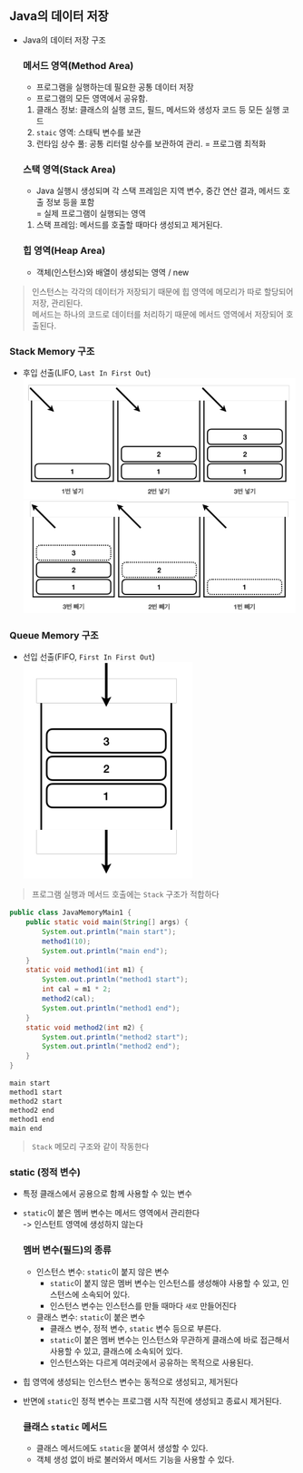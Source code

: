 ## Java의 데이터 저장
- Java의 데이터 저장 구조

  ### 메서드 영역(Method Area)
  - 프로그램을 실행하는데 필요한 공통 데이터 저장
  - 프로그램의 모든 영역에서 공유함.
  1. 클래스 정보: 클래스의 실행 코드, 필드, 메서드와 생성자 코드 등 모든 실행 코드
  2. `staic` 영역: 스태틱 변수를 보관  
  3. 런타임 상수 풀: 공통 리터럴 상수를 보관하여 관리. = 프로그램 최적화

  ### 스택 영역(Stack Area)
  - Java 실행시 생성되며 각 스택 프레임은 지역 변수, 중간 연산 결과, 메서드 호출 정보 등을 포함  
    = 실제 프로그램이 실행되는 영역
  1. 스택 프레임: 메서드를 호출할 때마다 생성되고 제거된다.

  ### 힙 영역(Heap Area)
  - 객체(인스턴스)와 배열이 생성되는 영역 / new

>인스턴스는 각각의 데이터가 저장되기 때문에 힙 영역에 메모리가 따로 할당되어 저장, 관리된다.  
>메서드는 하나의 코드로 데이터를 처리하기 때문에 메서드 영역에서 저장되어 호출된다. 


### Stack Memory 구조
- 후입 선출(LIFO, `Last In First Out`)
![stack](stackmemory.jpg)
![stack](stackmemory2.jpg)

### Queue Memory 구조
- 선입 선출(FIFO, `First In First Out`)
![queue](queuememory.jpg)

>프로그램 실행과 메서드 호출에는 `Stack` 구조가 적합하다

```Java
public class JavaMemoryMain1 {
    public static void main(String[] args) {
        System.out.println("main start");
        method1(10);
        System.out.println("main end");
    }
    static void method1(int m1) {
        System.out.println("method1 start");
        int cal = m1 * 2;
        method2(cal);
        System.out.println("method1 end");
    }
    static void method2(int m2) {
        System.out.println("method2 start");
        System.out.println("method2 end");
    }
}
```
```
main start
method1 start
method2 start
method2 end
method1 end
main end
```
>`Stack` 메모리 구조와 같이 작동한다

### static (정적 변수)
- 특정 클래스에서 공용으로 함께 사용할 수 있는 변수
- `static`이 붙은 멤버 변수는 메서드 영역에서 관리한다  
  -> 인스턴트 영역에 생성하지 않는다

  ### 멤버 변수(필드)의 종류
  - 인스턴스 변수:  `static`이 붙지 않은 변수
    - `static`이 붙지 않은 멤버 변수는 인스턴스를 생성해야 사용할 수 있고, 인스턴스에 소속되어 있다.
    - 인스턴스 변수는 인스턴스를 만들 때마다 `새로` 만들어진다
  - 클래스 변수: `static`이 붙은 변수
    - 클래스 변수, 정적 변수, `static` 변수 등으로 부른다.
    - `static`이 붙은 멤버 변수는 인스턴스와 무관하게 클래스에 바로 접근해서 사용할 수 있고, 클래스에 소속되어 있다.
    - 인스턴스와는 다르게 여러곳에서 공유하는 목적으로 사용된다.

- 힙 영역에 생성되는 인스턴스 변수는 동적으로 생성되고, 제거된다
- 반면에 `static`인 정적 변수는 프로그램 시작 직전에 생성되고 종료시 제거된다.

  ### 클래스 `static` 메서드
  - 클래스 메서드에도 `static`을 붙여서 생성할 수 있다.
  - 객체 생성 없이 바로 불러와서 메서드 기능을 사용할 수 있다.